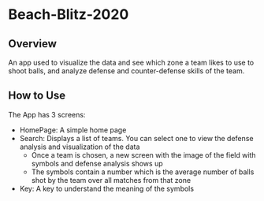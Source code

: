 # Beach-Blitz-2020

## Overview 
An app used to visualize the data and see which zone a team likes to use to shoot balls, and analyze defense and counter-defense skills of the team. 

## How to Use
The App has 3 screens:
- HomePage: A simple home page
- Search: Displays a list of teams. You can select one to view the defense analysis and visualization of the data
  - Once a team is chosen, a new screen with the image of the field with symbols and defense analysis shows up
  - The symbols contain a number which is the average number of balls shot by the team over all matches from that zone
- Key: A key to understand the meaning of the symbols
